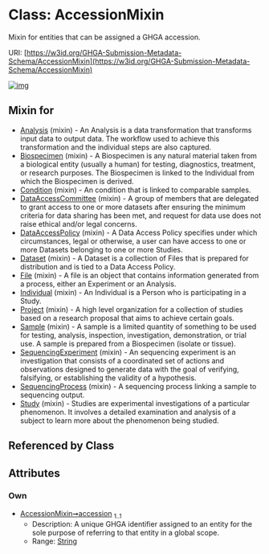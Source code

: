 
# Class: AccessionMixin


Mixin for entities that can be assigned a GHGA accession.

URI: [https://w3id.org/GHGA-Submission-Metadata-Schema/AccessionMixin](https://w3id.org/GHGA-Submission-Metadata-Schema/AccessionMixin)


[![img](https://yuml.me/diagram/nofunky;dir:TB/class/[Study]uses%20-.->[AccessionMixin&#124;accession:string],[SequencingProcess]uses%20-.->[AccessionMixin],[SequencingExperiment]uses%20-.->[AccessionMixin],[Sample]uses%20-.->[AccessionMixin],[Project]uses%20-.->[AccessionMixin],[Individual]uses%20-.->[AccessionMixin],[File]uses%20-.->[AccessionMixin],[Dataset]uses%20-.->[AccessionMixin],[DataAccessPolicy]uses%20-.->[AccessionMixin],[DataAccessCommittee]uses%20-.->[AccessionMixin],[Condition]uses%20-.->[AccessionMixin],[Biospecimen]uses%20-.->[AccessionMixin],[Analysis]uses%20-.->[AccessionMixin],[Study],[SequencingProcess],[SequencingExperiment],[Sample],[Project],[Individual],[File],[Dataset],[DataAccessPolicy],[DataAccessCommittee],[Condition],[Biospecimen],[Analysis])](https://yuml.me/diagram/nofunky;dir:TB/class/[Study]uses%20-.->[AccessionMixin&#124;accession:string],[SequencingProcess]uses%20-.->[AccessionMixin],[SequencingExperiment]uses%20-.->[AccessionMixin],[Sample]uses%20-.->[AccessionMixin],[Project]uses%20-.->[AccessionMixin],[Individual]uses%20-.->[AccessionMixin],[File]uses%20-.->[AccessionMixin],[Dataset]uses%20-.->[AccessionMixin],[DataAccessPolicy]uses%20-.->[AccessionMixin],[DataAccessCommittee]uses%20-.->[AccessionMixin],[Condition]uses%20-.->[AccessionMixin],[Biospecimen]uses%20-.->[AccessionMixin],[Analysis]uses%20-.->[AccessionMixin],[Study],[SequencingProcess],[SequencingExperiment],[Sample],[Project],[Individual],[File],[Dataset],[DataAccessPolicy],[DataAccessCommittee],[Condition],[Biospecimen],[Analysis])

## Mixin for

 * [Analysis](Analysis.md) (mixin)  - An Analysis is a data transformation that transforms input data to output data. The workflow used to achieve this transformation and the individual steps are also captured.
 * [Biospecimen](Biospecimen.md) (mixin)  - A Biospecimen is any natural material taken from a biological entity (usually a human) for testing, diagnostics, treatment, or research purposes. The Biospecimen is linked to the Individual from which the Biospecimen is derived.
 * [Condition](Condition.md) (mixin)  - An condition that is linked to comparable samples.
 * [DataAccessCommittee](DataAccessCommittee.md) (mixin)  - A group of members that are delegated to grant access to one or more datasets after ensuring the minimum criteria for data sharing has been met, and request for data use does not raise ethical and/or legal concerns.
 * [DataAccessPolicy](DataAccessPolicy.md) (mixin)  - A Data Access Policy specifies under which circumstances, legal or otherwise, a user can have access to one or more Datasets belonging to one or more Studies.
 * [Dataset](Dataset.md) (mixin)  - A Dataset is a collection of Files that is prepared for distribution and is tied to a Data Access Policy.
 * [File](File.md) (mixin)  - A file is an object that contains information generated from a process, either an Experiment or an Analysis.
 * [Individual](Individual.md) (mixin)  - An Individual is a Person who is participating in a Study.
 * [Project](Project.md) (mixin)  - A high level organization for a collection of studies based on a research proposal that aims to achieve certain goals.
 * [Sample](Sample.md) (mixin)  - A sample is a limited quantity of something to be used for testing, analysis, inspection, investigation, demonstration, or trial use. A sample is prepared from a Biospecimen (isolate or tissue).
 * [SequencingExperiment](SequencingExperiment.md) (mixin)  - An sequencing experiment is an investigation that consists of a coordinated set of actions and observations designed to generate data with the goal of verifying, falsifying, or establishing the validity of a hypothesis.
 * [SequencingProcess](SequencingProcess.md) (mixin)  - A sequencing process linking a sample to sequencing output.
 * [Study](Study.md) (mixin)  - Studies are experimental investigations of a particular phenomenon. It involves a detailed examination and analysis of a subject to learn more about the phenomenon being studied.

## Referenced by Class


## Attributes


### Own

 * [AccessionMixin➞accession](AccessionMixin_accession.md)  <sub>1..1</sub>
     * Description: A unique GHGA identifier assigned to an entity for the sole purpose of referring to that entity in a global scope.
     * Range: [String](types/String.md)
